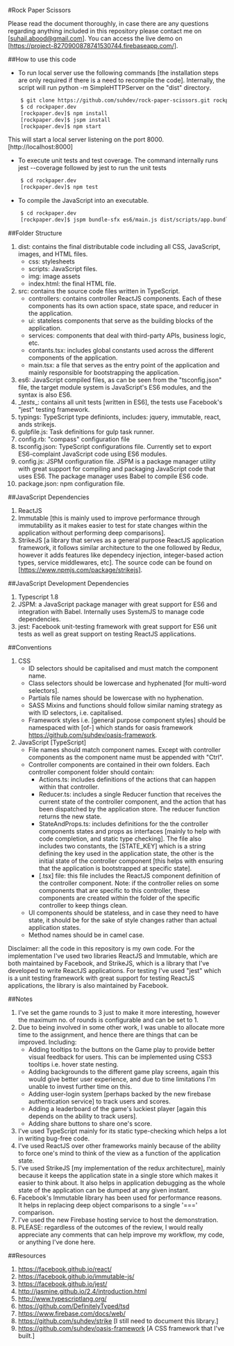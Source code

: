 #Rock Paper Scissors 

Please read the document thoroughly, in case there are any questions regarding anything included in this repository please contact me on [suhail.abood@gmail.com]. 
You can access the live demo on [https://project-8270900878741530744.firebaseapp.com/].  

##How to use this code
* To run local server use the following commands [the installation steps are only required if there is a need to recompile the code]. Internally, the script will run python -m SimpleHTTPServer on the "dist" directory.  
```bash
    $ git clone https://github.com/suhdev/rock-paper-scissors.git rockpaper.dev  
    $ cd rockpaper.dev 
    [rockpaper.dev]$ npm install 
    [rockpaper.dev]$ jspm install 
    [rockpaper.dev]$ npm start  
```
   This will start a local server listening on the port 8000. [http://localhost:8000]
    
* To execute unit tests and test coverage. The command internally runs jest --coverage followed by jest to run the unit tests  
```bash
    $ cd rockpaper.dev
    [rockpaper.dev]$ npm test 
```

* To compile the JavaScript into an executable. 
```bash
    $ cd rockpaper.dev
    [rockpaper.dev]$ jspm bundle-sfx es6/main.js dist/scripts/app.bundle.js 
```

##Folder Structure
1. dist: contains the final distributable code including all CSS, JavaScript, images, and HTML files.  
    * css: stylesheets 
    * scripts: JavaScript files. 
    * img: image assets
    * index.html: the final HTML file. 
2. src: contains the source code files written in TypeScript. 
    * controllers: contains controller ReactJS components. Each of these components has its own action space, state space, and reducer in the application.  
    * ui: stateless components that serve as the building blocks of the application. 
    * services: components that deal with third-party APIs, business logic, etc. 
    * contants.tsx: includes global constants used across the different components of the application. 
    * main.tsx: a file that serves as the entry point of the application and mainly responsible for bootstrapping the application.
3. es6: JavaScript compiled files, as can be seen from the "tsconfig.json" file, the target module system is JavaScript's ES6 modules, and the syntax is also ES6. 
4. \__tests__: contains all unit tests [written in ES6], the tests use Facebook's "jest" testing framework.  
5. typings: TypeScript type definionts, includes: jquery, immutable, react, ands strikejs. 
6. gulpfile.js: Task definitions for gulp task runner. 
7. config.rb: "compass" configuration file
8. tsconfig.json: TypeScript configurations file. Currently set to export ES6-complaint JavaScript code using ES6 modules. 
9. config.js: JSPM configuration file. JSPM is a package manager utility with great support for compiling and packaging JavaScript code that uses ES6. The package manager uses Babel to compile ES6 code.
10. package.json: npm configuration file. 

##JavaScript Dependencies
1. ReactJS
2. Immutable [this is mainly used to improve performance through immutability as it makes easier to test for state changes within the application without performing deep comparisons].
3. StrikeJS [a library that serves as a general purpose ReactJS application framework, it follows similar architecture to the one followed by Redux, however it adds features like dependecy injection, integer-based action types, service middlewares, etc]. The source code can be found on [https://www.npmjs.com/package/strikejs]. 

##JavaScript Development Dependencies 
1. Typescript 1.8
2. JSPM: a JavaScript package manager with great support for ES6 and integration with Babel. Internally uses SystemJS to manage code dependencies. 
3. jest: Facebook unit-testing framework with great support for ES6 unit tests as well as great support on testing ReactJS applications.   

##Conventions 
1. CSS 
    * ID selectors should be capitalised and must match the component name.  
    * Class selectors should be lowercase and hyphenated [for multi-word selectors]. 
    * Partials file names should be lowercase with no hyphenation. 
    * SASS Mixins and functions should follow similar naming strategy as with ID selectors, i.e. capitalised. 
    * Framework styles i.e. [general purpose component styles] should be namespaced with [of-] which stands for oasis framework https://github.com/suhdev/oasis-framework. 
2. JavaScript [TypeScript] 
    * File names should match component names. Except with controller components as the component name must be appended with "Ctrl". 
    * Controller components are contained in their own folders. Each controller component folder should contain: 
        * Actions.ts: includes definitions of the actions that can happen within that controller. 
        * Reducer.ts: includes a single Reducer function that receives the current state of the controller component, and the action that has been dispatched by the application store. The reducer function returns the new state.
        * StateAndProps.ts: includes definitions for the the controller components states and props as interfaces [mainly to help with code completion, and static type checking]. The file also includes two constants, the [STATE_KEY] which is a string defining the key used in the application state, the other is the initial state of the controller component [this helps with ensuring that the application is bootstrapped at specific state].
        * [.tsx] file: this file includes the ReactJS component definition of the controller component. 
      Note: if the controller relies on some components that are specific to this controller, these components are created within the folder of the specific controller to keep things clean.    
    * UI components should be stateless, and in case they need to have state, it should be for the sake of style changes rather than actual application states. 
    * Method names should be in camel case. 
    
    
Disclaimer: all the code in this repository is my own code. For the implementation I've used two libraries ReactJS and Immutable, which are both maintained by Facebook, and StrikeJS, which is a library that I've developed to write ReactJS applications. For testing I've used "jest" which is a unit testing framework with great support for testing ReactJS applications, the library is also maintained by Facebook. 

##Notes
1. I've set the game rounds to 3 just to make it more interesting, however the maximum no. of rounds is configurable and can be set to 1.  
2. Due to being involved in some other work, I was unable to allocate more time to the assignment, and hence there are things that can be improved. Including:
    * Adding tooltips to the buttons on the Game play to provide better visual feedback for users. This can be implemented using CSS3 tooltips i.e. hover state nesting.  
    * Adding backgrounds to the different game play screens, again this would give better user experience, and due to time limitations I'm unable to invest further time on this. 
    * Adding user-login system [perhaps backed by the new firebase authentication service] to track users and scores. 
    * Adding a leaderboard of the game's luckiest player [again this depends on the ability to track users]. 
    * Adding share buttons to share one's score. 
3. I've used TypeScript mainly for its static type-checking which helps a lot in writing bug-free code. 
4. I've used ReactJS over other frameworks mainly because of the ability to force one's mind to think of the view as a function of the application state. 
5. I've used StrikeJS [my implementation of the redux architecture], mainly because it keeps the application state in a single store which makes it easier to think about. It also helps in application debugging as the whole state of the application can be dumped at any given instant. 
6. Facebook's Immutable library has been used for performance reasons. It helps in replacing deep object comparisons to a single '===' comparison.  
7. I've used the new Firebase hosting service to host the demonstration.  
8. PLEASE: regardless of the outcomes of the review, I would really appreciate any comments that can help improve my workflow, my code, or anything I've done here. 


##Resources
1. https://facebook.github.io/react/
2. https://facebook.github.io/immutable-js/
3. https://facebook.github.io/jest/
4. http://jasmine.github.io/2.4/introduction.html
5. http://www.typescriptlang.org/
6. https://github.com/DefinitelyTyped/tsd 
7. https://www.firebase.com/docs/web/  
8. https://github.com/suhdev/strike [I still need to document this library.]
9. https://github.com/suhdev/oasis-framework [A CSS framework that I've built.]  